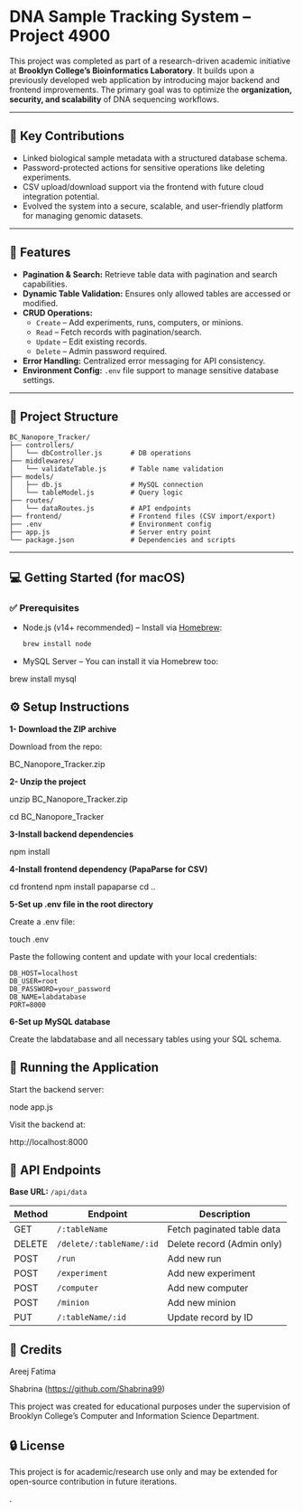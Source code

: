 # DNA Sample Tracking System – Project 4900

This project was completed as part of a research-driven academic initiative at **Brooklyn College’s Bioinformatics Laboratory**. It builds upon a previously developed web application by introducing major backend and frontend improvements. The primary goal was to optimize the **organization, security, and scalability** of DNA sequencing workflows.

---

## 🧬 Key Contributions

- Linked biological sample metadata with a structured database schema.
- Password-protected actions for sensitive operations like deleting experiments.
- CSV upload/download support via the frontend with future cloud integration potential.
- Evolved the system into a secure, scalable, and user-friendly platform for managing genomic datasets.

---

## 🚀 Features

- **Pagination & Search:** Retrieve table data with pagination and search capabilities.
- **Dynamic Table Validation:** Ensures only allowed tables are accessed or modified.
- **CRUD Operations:**
  - `Create` – Add experiments, runs, computers, or minions.
  - `Read` – Fetch records with pagination/search.
  - `Update` – Edit existing records.
  - `Delete` – Admin password required.
- **Error Handling:** Centralized error messaging for API consistency.
- **Environment Config:** `.env` file support to manage sensitive database settings.

---

## 📁 Project Structure

```
BC_Nanopore_Tracker/
├── controllers/
│   └── dbController.js       # DB operations  
├── middlewares/
│   └── validateTable.js      # Table name validation  
├── models/
│   ├── db.js                 # MySQL connection  
│   └── tableModel.js         # Query logic  
├── routes/
│   └── dataRoutes.js         # API endpoints  
├── frontend/                 # Frontend files (CSV import/export)  
├── .env                      # Environment config  
├── app.js                    # Server entry point  
└── package.json              # Dependencies and scripts  
```
---

## 💻 Getting Started (for macOS)

### ✅ Prerequisites

- Node.js (v14+ recommended) – Install via [Homebrew](https://brew.sh/):  
  ```bash
  brew install node
- MySQL Server – You can install it via Homebrew too:

brew install mysql
## ⚙️ Setup Instructions

**1- Download the ZIP archive**

Download from the repo:

BC_Nanopore_Tracker.zip

**2- Unzip the project**

unzip BC_Nanopore_Tracker.zip

cd BC_Nanopore_Tracker

**3-Install backend dependencies**

npm install

**4-Install frontend dependency (PapaParse for CSV)**

cd frontend
npm install papaparse
cd ..


**5-Set up .env file in the root directory**

Create a .env file:

touch .env

Paste the following content and update with your local credentials:

```
DB_HOST=localhost
DB_USER=root
DB_PASSWORD=your_password
DB_NAME=labdatabase
PORT=8000
```

**6-Set up MySQL database**

Create the labdatabase and all necessary tables using your SQL schema.

## 🧪 Running the Application

Start the backend server:

node app.js

Visit the backend at:

http://localhost:8000

## 📡 API Endpoints

**Base URL:** `/api/data`

| Method | Endpoint                  | Description                 |
|--------|---------------------------|-----------------------------|
| GET    | `/:tableName`             | Fetch paginated table data |
| DELETE | `/delete/:tableName/:id`  | Delete record (Admin only) |
| POST   | `/run`                    | Add new run                 |
| POST   | `/experiment`             | Add new experiment          |
| POST   | `/computer`               | Add new computer            |
| POST   | `/minion`                 | Add new minion              |
| PUT    | `/:tableName/:id`         | Update record by ID         |

## 👥 Credits
Areej Fatima

Shabrina (https://github.com/Shabrina99)

This project was created for educational purposes under the supervision of Brooklyn College’s Computer and Information Science Department.

## 🔒 License
This project is for academic/research use only and may be extended for open-source contribution in future iterations.

.
